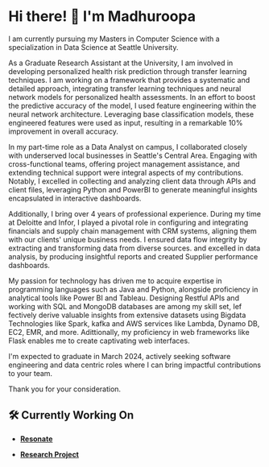 # Hi there! 👋 I'm Madhuroopa

I am currently pursuing my Masters in Computer Science with a specialization in Data Science at Seattle University. 

As a Graduate Research Assistant at the University, I am involved in developing personalized health risk prediction through transfer learning techniques. I am working on a framework that provides a systematic and detailed approach, integrating transfer learning techniques and neural network models for personalized health assessments. In an effort to boost the predictive accuracy of the model, I used feature engineering within the neural network architecture. Leveraging base classification models, these engineered features were used as input, resulting in a remarkable 10% improvement in overall accuracy.

In my part-time role as a Data Analyst on campus, I collaborated closely with underserved local businesses in Seattle's Central Area. Engaging with cross-functional teams, offering project management assistance, and extending technical support were integral aspects of my contributions. Notably, I excelled in collecting and analyzing client data through APIs and client files, leveraging Python and PowerBI to generate meaningful insights encapsulated in interactive dashboards.

Additionally, I bring over 4 years of professional experience. During my time at Deloitte and Infor, I played a pivotal role in configuring and integrating financials and supply chain management with CRM systems, aligning them with our clients' unique business needs. I ensured data flow integrity by extracting and transforming data from diverse sources. and excelled in data analysis, by producing insightful reports and created Supplier performance dashboards.

My passion for technology  has driven me to acquire expertise in programming languages such as Java and Python, alongside proficiency in analytical tools like Power BI and Tableau. Designing Restful APIs and working with SQL and MongoDB databases are among my skill set, Ief fectively derive valuable insights from extensive datasets using Bigdata Technologies like Spark, kafka and AWS services like Lambda, Dynamo DB, EC2, EMR, and more. Adittionally, my proficiency in web frameworks like Flask enables me to create captivating web interfaces.

I'm expected to graduate in March 2024, actively seeking software engineering and data centric roles where I can bring impactful contributions to your team.

Thank you for your consideration. 

## 🛠️ Currently Working On

- [**Resonate**](https://github.com/SartajBhuvaji/Resonate)
  
- [**Research Project**](https://github.com/SartajBhuvaji/Research-Project)




